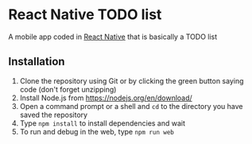 # React Native TODO list

A mobile app coded in [React Native](https://github.com/facebook/react-native) that is basically a TODO list

## Installation

1) Clone the repository using Git or by clicking the green button saying code (don't forget unzipping)
2) Install Node.js from <https://nodejs.org/en/download/>
3) Open a command prompt or a shell and `cd` to the directory you have saved the repository
4) Type `npm install` to install dependencies and wait
5) To run and debug in the web, type `npm run web`
